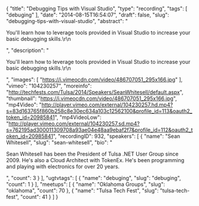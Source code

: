 {
  "title": "Debugging Tips with Visual Studio",
  "type": "recording",
  "tags": [
    "debuging"
  ],
  "date": "2014-08-15T16:54:07",
  "draft": false,
  "slug": "debugging-tips-with-visual-studio",
  "abstract": "<p>You'll learn how to leverage tools provided in Visual Studio to increase your basic debugging skills.\r\n</p>",
  "description": "<p>You'll learn how to leverage tools provided in Visual Studio to increase your basic debugging skills.\r\n</p>",
  "images": [
    "https://i.vimeocdn.com/video/486707051_295x166.jpg"
  ],
  "vimeo": "104230257",
  "moreinfo": "http://techfests.com/Tulsa/2014/Speakers/SeanWhitesell/default.aspx",
  "thumbnail": "https://i.vimeocdn.com/video/486707051_295x166.jpg",
  "mp4Video": "http://player.vimeo.com/external/104230257.hd.mp4?s=83d163765f860b258c8e30ec634a103c12562100&profile_id=113&oauth2_token_id=20985841",
  "mp4VideoLow": "http://player.vimeo.com/external/104230257.sd.mp4?s=762195ad300011309708a93ae04e48aa9ebaf2f7&profile_id=112&oauth2_token_id=20985841",
  "recordingID": 932,
  "speakers": [
    {
      "name": "Sean Whitesell",
      "slug": "sean-whitesell",
      "bio": "<p>Sean Whitesell has been the President of Tulsa .NET User Group since 2009. He's also a Cloud Architect with TokenEx. He's been programming and playing with electronics for over 20 years.</p>",
      "count": 3
    }
  ],
  "ugtvtags": [
    {
      "name": "debuging",
      "slug": "debuging",
      "count": 1
    }
  ],
  "meetups": [
    {
      "name": "Oklahoma Groups",
      "slug": "oklahoma",
      "count": 70
    },
    {
      "name": "Tulsa Tech Fest",
      "slug": "tulsa-tech-fest",
      "count": 41
    }
  ]
}